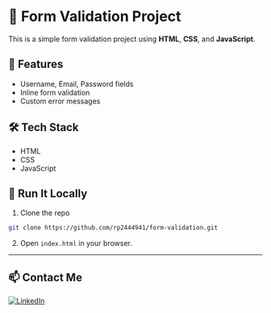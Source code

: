 # 🚀 Form Validation Project

This is a simple form validation project using **HTML**, **CSS**, and **JavaScript**.

## 📝 Features

- Username, Email, Password fields
- Inline form validation
- Custom error messages

## 🛠 Tech Stack

- HTML
- CSS
- JavaScript

## 🧪 Run It Locally

1. Clone the repo
```bash
git clone https://github.com/rp2444941/form-validation.git
```
2. Open `index.html` in your browser.

---

## 📫 Contact Me

[![LinkedIn](https://img.shields.io/badge/LinkedIn-Rudra_Pratap-blue?style=flat&logo=linkedin)](https://www.linkedin.com/in/rudra-pratap-b21a84167/)
